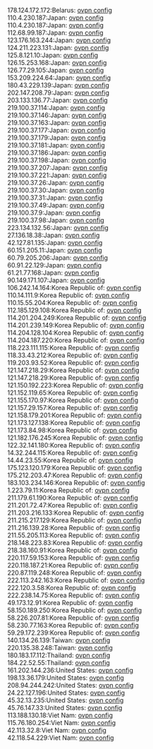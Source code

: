 178.124.172.172:Belarus: [ovpn config](vpn/178_124_172_172.ovpn)  
110.4.230.187:Japan: [ovpn config](vpn/110_4_230_187.ovpn)  
110.4.230.187:Japan: [ovpn config](vpn/110_4_230_187.ovpn)  
112.68.99.187:Japan: [ovpn config](vpn/112_68_99_187.ovpn)  
123.176.163.244:Japan: [ovpn config](vpn/123_176_163_244.ovpn)  
124.211.223.131:Japan: [ovpn config](vpn/124_211_223_131.ovpn)  
125.8.121.10:Japan: [ovpn config](vpn/125_8_121_10.ovpn)  
126.15.253.168:Japan: [ovpn config](vpn/126_15_253_168.ovpn)  
126.77.29.105:Japan: [ovpn config](vpn/126_77_29_105.ovpn)  
153.209.224.64:Japan: [ovpn config](vpn/153_209_224_64.ovpn)  
180.43.229.139:Japan: [ovpn config](vpn/180_43_229_139.ovpn)  
202.147.208.79:Japan: [ovpn config](vpn/202_147_208_79.ovpn)  
203.133.136.77:Japan: [ovpn config](vpn/203_133_136_77.ovpn)  
219.100.37.114:Japan: [ovpn config](vpn/219_100_37_114.ovpn)  
219.100.37.146:Japan: [ovpn config](vpn/219_100_37_146.ovpn)  
219.100.37.163:Japan: [ovpn config](vpn/219_100_37_163.ovpn)  
219.100.37.177:Japan: [ovpn config](vpn/219_100_37_177.ovpn)  
219.100.37.179:Japan: [ovpn config](vpn/219_100_37_179.ovpn)  
219.100.37.181:Japan: [ovpn config](vpn/219_100_37_181.ovpn)  
219.100.37.186:Japan: [ovpn config](vpn/219_100_37_186.ovpn)  
219.100.37.198:Japan: [ovpn config](vpn/219_100_37_198.ovpn)  
219.100.37.207:Japan: [ovpn config](vpn/219_100_37_207.ovpn)  
219.100.37.221:Japan: [ovpn config](vpn/219_100_37_221.ovpn)  
219.100.37.26:Japan: [ovpn config](vpn/219_100_37_26.ovpn)  
219.100.37.30:Japan: [ovpn config](vpn/219_100_37_30.ovpn)  
219.100.37.31:Japan: [ovpn config](vpn/219_100_37_31.ovpn)  
219.100.37.49:Japan: [ovpn config](vpn/219_100_37_49.ovpn)  
219.100.37.9:Japan: [ovpn config](vpn/219_100_37_9.ovpn)  
219.100.37.98:Japan: [ovpn config](vpn/219_100_37_98.ovpn)  
223.134.132.56:Japan: [ovpn config](vpn/223_134_132_56.ovpn)  
27.136.18.38:Japan: [ovpn config](vpn/27_136_18_38.ovpn)  
42.127.81.135:Japan: [ovpn config](vpn/42_127_81_135.ovpn)  
60.151.205.11:Japan: [ovpn config](vpn/60_151_205_11.ovpn)  
60.79.205.206:Japan: [ovpn config](vpn/60_79_205_206.ovpn)  
60.91.22.129:Japan: [ovpn config](vpn/60_91_22_129.ovpn)  
61.21.77.168:Japan: [ovpn config](vpn/61_21_77_168.ovpn)  
90.149.171.107:Japan: [ovpn config](vpn/90_149_171_107.ovpn)  
106.242.14.164:Korea Republic of: [ovpn config](vpn/106_242_14_164.ovpn)  
110.14.111.9:Korea Republic of: [ovpn config](vpn/110_14_111_9.ovpn)  
110.15.55.204:Korea Republic of: [ovpn config](vpn/110_15_55_204.ovpn)  
112.185.129.108:Korea Republic of: [ovpn config](vpn/112_185_129_108.ovpn)  
114.201.204.249:Korea Republic of: [ovpn config](vpn/114_201_204_249.ovpn)  
114.201.239.149:Korea Republic of: [ovpn config](vpn/114_201_239_149.ovpn)  
114.204.128.104:Korea Republic of: [ovpn config](vpn/114_204_128_104.ovpn)  
114.204.187.220:Korea Republic of: [ovpn config](vpn/114_204_187_220.ovpn)  
118.223.111.115:Korea Republic of: [ovpn config](vpn/118_223_111_115.ovpn)  
118.33.43.212:Korea Republic of: [ovpn config](vpn/118_33_43_212.ovpn)  
119.203.93.52:Korea Republic of: [ovpn config](vpn/119_203_93_52.ovpn)  
121.147.218.29:Korea Republic of: [ovpn config](vpn/121_147_218_29.ovpn)  
121.147.218.29:Korea Republic of: [ovpn config](vpn/121_147_218_29.ovpn)  
121.150.192.223:Korea Republic of: [ovpn config](vpn/121_150_192_223.ovpn)  
121.152.119.65:Korea Republic of: [ovpn config](vpn/121_152_119_65.ovpn)  
121.155.170.97:Korea Republic of: [ovpn config](vpn/121_155_170_97.ovpn)  
121.157.29.157:Korea Republic of: [ovpn config](vpn/121_157_29_157.ovpn)  
121.158.179.201:Korea Republic of: [ovpn config](vpn/121_158_179_201.ovpn)  
121.173.127.138:Korea Republic of: [ovpn config](vpn/121_173_127_138.ovpn)  
121.173.84.98:Korea Republic of: [ovpn config](vpn/121_173_84_98.ovpn)  
121.182.176.245:Korea Republic of: [ovpn config](vpn/121_182_176_245.ovpn)  
122.32.141.180:Korea Republic of: [ovpn config](vpn/122_32_141_180.ovpn)  
14.32.244.115:Korea Republic of: [ovpn config](vpn/14_32_244_115.ovpn)  
14.44.23.55:Korea Republic of: [ovpn config](vpn/14_44_23_55.ovpn)  
175.123.120.179:Korea Republic of: [ovpn config](vpn/175_123_120_179.ovpn)  
175.212.203.47:Korea Republic of: [ovpn config](vpn/175_212_203_47.ovpn)  
183.103.234.146:Korea Republic of: [ovpn config](vpn/183_103_234_146.ovpn)  
1.223.79.11:Korea Republic of: [ovpn config](vpn/1_223_79_11.ovpn)  
211.179.61.190:Korea Republic of: [ovpn config](vpn/211_179_61_190.ovpn)  
211.201.72.47:Korea Republic of: [ovpn config](vpn/211_201_72_47.ovpn)  
211.203.216.133:Korea Republic of: [ovpn config](vpn/211_203_216_133.ovpn)  
211.215.217.129:Korea Republic of: [ovpn config](vpn/211_215_217_129.ovpn)  
211.216.139.28:Korea Republic of: [ovpn config](vpn/211_216_139_28.ovpn)  
211.55.205.113:Korea Republic of: [ovpn config](vpn/211_55_205_113.ovpn)  
218.148.223.83:Korea Republic of: [ovpn config](vpn/218_148_223_83.ovpn)  
218.38.160.91:Korea Republic of: [ovpn config](vpn/218_38_160_91.ovpn)  
220.117.59.153:Korea Republic of: [ovpn config](vpn/220_117_59_153.ovpn)  
220.118.187.21:Korea Republic of: [ovpn config](vpn/220_118_187_21.ovpn)  
220.87.119.248:Korea Republic of: [ovpn config](vpn/220_87_119_248.ovpn)  
222.113.242.163:Korea Republic of: [ovpn config](vpn/222_113_242_163.ovpn)  
222.120.3.58:Korea Republic of: [ovpn config](vpn/222_120_3_58.ovpn)  
222.238.14.75:Korea Republic of: [ovpn config](vpn/222_238_14_75.ovpn)  
49.173.12.91:Korea Republic of: [ovpn config](vpn/49_173_12_91.ovpn)  
58.150.189.250:Korea Republic of: [ovpn config](vpn/58_150_189_250.ovpn)  
58.226.207.81:Korea Republic of: [ovpn config](vpn/58_226_207_81.ovpn)  
58.230.77.163:Korea Republic of: [ovpn config](vpn/58_230_77_163.ovpn)  
59.29.172.239:Korea Republic of: [ovpn config](vpn/59_29_172_239.ovpn)  
140.134.26.139:Taiwan: [ovpn config](vpn/140_134_26_139.ovpn)  
220.135.38.248:Taiwan: [ovpn config](vpn/220_135_38_248.ovpn)  
180.183.17.112:Thailand: [ovpn config](vpn/180_183_17_112.ovpn)  
184.22.52.55:Thailand: [ovpn config](vpn/184_22_52_55.ovpn)  
161.202.144.236:United States: [ovpn config](vpn/161_202_144_236.ovpn)  
198.13.36.179:United States: [ovpn config](vpn/198_13_36_179.ovpn)  
208.94.244.242:United States: [ovpn config](vpn/208_94_244_242.ovpn)  
24.22.127.196:United States: [ovpn config](vpn/24_22_127_196.ovpn)  
45.32.13.235:United States: [ovpn config](vpn/45_32_13_235.ovpn)  
45.76.147.33:United States: [ovpn config](vpn/45_76_147_33.ovpn)  
113.188.130.18:Viet Nam: [ovpn config](vpn/113_188_130_18.ovpn)  
115.76.180.254:Viet Nam: [ovpn config](vpn/115_76_180_254.ovpn)  
42.113.32.8:Viet Nam: [ovpn config](vpn/42_113_32_8.ovpn)  
42.118.54.229:Viet Nam: [ovpn config](vpn/42_118_54_229.ovpn)  

